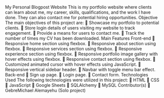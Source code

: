 My Personal Blogpost Website
This is my portfolio website where clients can learn about me, my career, skills, qualifications, and the work I have done. They can also contact me for potential hiring opportunities.
Objective
The main objectives of this project are:
    	Showcase my portfolio to potential clients.
    	Store login details of users visiting my website to track engagement.
    	Provide a means for users to contact me.
    	Track the number of times my CV has been downloaded.
Main Features
Front-end
    	Responsive home section using flexbox.
    	Responsive about section using flexbox.
    	Responsive services section using flexbox.
    	Responsive experience section using flexbox.
    	Responsive portfolio image gallery with hover effects using flexbox.
    	Responsive contact section using flexbox.
    	Customized animated cursor with hover effects using JavaScript.
    	Responsive vertical sidebar header.
    	Navbar with toggle menu bar effect.
Back-end
    	Sign up page.
    	Login page.
    	Contact form.
Technologies Used
The following technologies were utilized in this project:
    	HTML
    	CSS
    	JavaScript
    	Google Sheets
    	SQLAlchemy
     	MySQL
Contributor(s)
    	GebreMichael Alemayehu (Solo project)